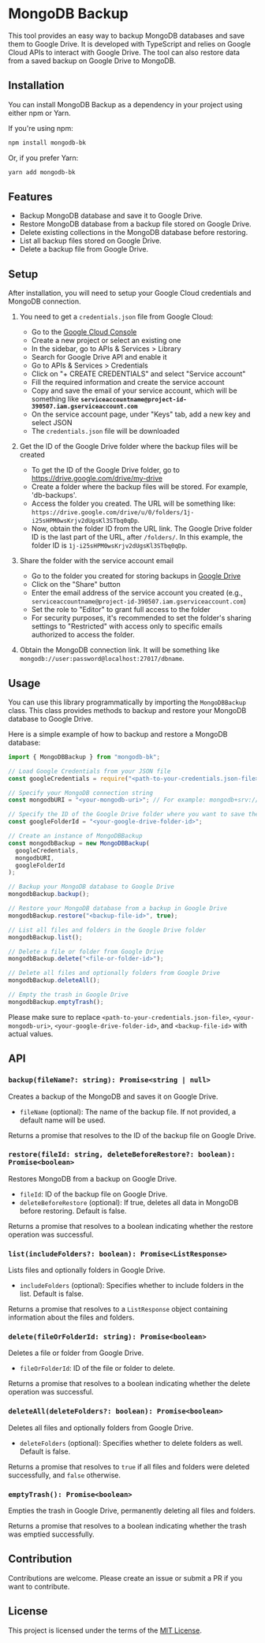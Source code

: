 # MongoDB Backup

This tool provides an easy way to backup MongoDB databases and save them to Google Drive. It is developed with TypeScript and relies on Google Cloud APIs to interact with Google Drive. The tool can also restore data from a saved backup on Google Drive to MongoDB.

## Installation

You can install MongoDB Backup as a dependency in your project using either npm or Yarn.

If you're using npm:

```bash
npm install mongodb-bk
```

Or, if you prefer Yarn:

```bash
yarn add mongodb-bk
```

## Features

- Backup MongoDB database and save it to Google Drive.
- Restore MongoDB database from a backup file stored on Google Drive.
- Delete existing collections in the MongoDB database before restoring.
- List all backup files stored on Google Drive.
- Delete a backup file from Google Drive.

## Setup

After installation, you will need to setup your Google Cloud credentials and MongoDB connection.

1. You need to get a `credentials.json` file from Google Cloud:

   - Go to the [Google Cloud Console](https://console.cloud.google.com/)
   - Create a new project or select an existing one
   - In the sidebar, go to APIs & Services > Library
   - Search for Google Drive API and enable it
   - Go to APIs & Services > Credentials
   - Click on "+ CREATE CREDENTIALS" and select "Service account"
   - Fill the required information and create the service account
   - Copy and save the email of your service account, which will be something like **`serviceaccountname@project-id-390507.iam.gserviceaccount.com`**
   - On the service account page, under "Keys" tab, add a new key and select JSON
   - The `credentials.json` file will be downloaded

2. Get the ID of the Google Drive folder where the backup files will be created

   - To get the ID of the Google Drive folder, go to https://drive.google.com/drive/my-drive
   - Create a folder where the backup files will be stored. For example, 'db-backups'.
   - Access the folder you created. The URL will be something like: `https://drive.google.com/drive/u/0/folders/1j-i25sHPM0wsKrjv2dUgsKl3STbq0qDp`.
   - Now, obtain the folder ID from the URL link. The Google Drive folder ID is the last part of the URL, after `/folders/`. In this example, the folder ID is `1j-i25sHPM0wsKrjv2dUgsKl3STbq0qDp`.

3. Share the folder with the service account email

   - Go to the folder you created for storing backups in [Google Drive](https://drive.google.com/drive/my-drive)
   - Click on the "Share" button
   - Enter the email address of the service account you created (e.g., `serviceaccountname@project-id-390507.iam.gserviceaccount.com`)
   - Set the role to "Editor" to grant full access to the folder
   - For security purposes, it's recommended to set the folder's sharing settings to "Restricted" with access only to specific emails authorized to access the folder.

4. Obtain the MongoDB connection link. It will be something like `mongodb://user:password@localhost:27017/dbname`.

## Usage

You can use this library programmatically by importing the `MongoDBBackup` class. This class provides methods to backup and restore your MongoDB database to Google Drive.

Here is a simple example of how to backup and restore a MongoDB database:

```typescript
import { MongoDBBackup } from "mongodb-bk";

// Load Google Credentials from your JSON file
const googleCredentials = require("<path-to-your-credentials.json-file>");

// Specify your MongoDB connection string
const mongodbURI = "<your-mongodb-uri>"; // For example: mongodb+srv://user:password@cluster.mongodb.net/db_name

// Specify the ID of the Google Drive folder where you want to save the backups
const googleFolderId = "<your-google-drive-folder-id>";

// Create an instance of MongoDBBackup
const mongodbBackup = new MongoDBBackup(
  googleCredentials,
  mongodbURI,
  googleFolderId
);

// Backup your MongoDB database to Google Drive
mongodbBackup.backup();

// Restore your MongoDB database from a backup in Google Drive
mongodbBackup.restore("<backup-file-id>", true);

// List all files and folders in the Google Drive folder
mongodbBackup.list();

// Delete a file or folder from Google Drive
mongodbBackup.delete("<file-or-folder-id>");

// Delete all files and optionally folders from Google Drive
mongodbBackup.deleteAll();

// Empty the trash in Google Drive
mongodbBackup.emptyTrash();
```

Please make sure to replace `<path-to-your-credentials.json-file>`, `<your-mongodb-uri>`, `<your-google-drive-folder-id>`, and `<backup-file-id>` with actual values.

## API

### `backup(fileName?: string): Promise<string | null>`

Creates a backup of the MongoDB and saves it on Google Drive.

- `fileName` (optional): The name of the backup file. If not provided, a default name will be used.

Returns a promise that resolves to the ID of the backup file on Google Drive.

### `restore(fileId: string, deleteBeforeRestore?: boolean): Promise<boolean>`

Restores MongoDB from a backup on Google Drive.

- `fileId`: ID of the backup file on Google Drive.
- `deleteBeforeRestore` (optional): If true, deletes all data in MongoDB before restoring. Default is false.

Returns a promise that resolves to a boolean indicating whether the restore operation was successful.

### `list(includeFolders?: boolean): Promise<ListResponse>`

Lists files and optionally folders in Google Drive.

- `includeFolders` (optional): Specifies whether to include folders in the list. Default is false.

Returns a promise that resolves to a `ListResponse` object containing information about the files and folders.

### `delete(fileOrFolderId: string): Promise<boolean>`

Deletes a file or folder from Google Drive.

- `fileOrFolderId`: ID of the file or folder to delete.

Returns a promise that resolves to a boolean indicating whether the delete operation was successful.

### `deleteAll(deleteFolders?: boolean): Promise<boolean>`

Deletes all files and optionally folders from Google Drive.

- `deleteFolders` (optional): Specifies whether to delete folders as well. Default is false.

Returns a promise that resolves to `true` if all files and folders were deleted successfully, and `false` otherwise.

### `emptyTrash(): Promise<boolean>`

Empties the trash in Google Drive, permanently deleting all files and folders.

Returns a promise that resolves to a boolean indicating whether the trash was emptied successfully.

## Contribution

Contributions are welcome. Please create an issue or submit a PR if you want to contribute.

## License

This project is licensed under the terms of the [MIT License](LICENSE).
